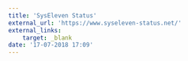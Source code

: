 ```yaml
---
title: 'SysEleven Status'
external_url: 'https://www.syseleven-status.net/'
external_links:
    target: _blank
date: '17-07-2018 17:09'
---
```


